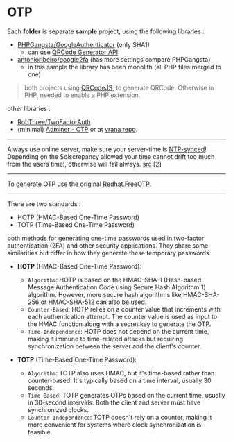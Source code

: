 # OTP

Each **folder** is separate **sample** project, using the following libraries :   

* [PHPGangsta/GoogleAuthenticator](https://github.com/PHPGangsta/GoogleAuthenticator) (only SHA1)
  * can use [QRCode Generator API](https://goqr.me/api/)
* [antonioribeiro/google2fa](https://github.com/antonioribeiro/google2fa) (has more settings compare PHPGangsta)
  * in this sample the library has been monolith (all PHP files merged to one)

> both projects using [QRCodeJS](https://davidshimjs.github.io/qrcodejs/), to generate QRCode. Otherwise in PHP, needed to enable a PHP extension.  

other libraries :  
* [RobThree/TwoFactorAuth](https://github.com/RobThree/TwoFactorAuth)
* (minimal) [Adminer - OTP](https://www.adminer.org/sk/plugins/otp/) or at [vrana repo](https://github.com/vrana/adminer/blob/master/plugins/login-otp.php).  

---

Always use online server, make sure your server-time is [NTP-synced](https://en.wikipedia.org/wiki/Network_Time_Protocol)! Depending on the $discrepancy allowed your time cannot drift too much from the users time!, otherwise will fail always. [src](https://github.com/RobThree/TwoFactorAuth/blob/master/demo/demo.php) [[2](https://github.com/PHPGangsta/GoogleAuthenticator/issues/98)]  

---

To  generate OTP use the original [Redhat.FreeOTP](https://freeotp.github.io/).  

---

There are two standards :  
* HOTP (HMAC-Based One-Time Password) 
* TOTP (Time-Based One-Time Password) 

both methods for generating one-time passwords used in two-factor authentication (2FA) and other security applications. They share some similarities but differ in how they generate these temporary passwords.  

* **HOTP** (HMAC-Based One-Time Password):
  * `Algorithm`: HOTP is based on the HMAC-SHA-1 (Hash-based Message Authentication Code using Secure Hash Algorithm 1) algorithm. However, more secure hash algorithms like HMAC-SHA-256 or HMAC-SHA-512 can also be used.
  * `Counter-Based`: HOTP relies on a counter value that increments with each authentication attempt. The counter value is used as input to the HMAC function along with a secret key to generate the OTP.
  * `Time-Independence`: HOTP does not depend on the current time, making it immune to time-related attacks but requiring synchronization between the server and the client's counter.  

* **TOTP** (Time-Based One-Time Password):
  * `Algorithm`: TOTP also uses HMAC, but it's time-based rather than counter-based. It's typically based on a time interval, usually 30 seconds.
  * `Time-Based`: TOTP generates OTPs based on the current time, usually in 30-second intervals. Both the client and server must have synchronized clocks.
  * `Counter Independence`: TOTP doesn't rely on a counter, making it more convenient for systems where clock synchronization is feasible.
